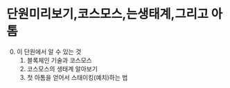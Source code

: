 # 단원미리보기,코스모스,는생태계,그리고 아톰

0) 이 단원에서 알 수 있는 것
   1) 블록체인 기술과 코스모스
   2) 코스모스의 생태계 알아보기
   3) 첫 아톰을 얻어서 스태이킹(예치)하는 법
